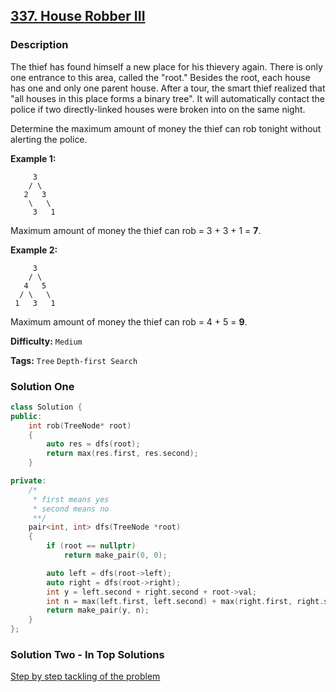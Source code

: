 ## [337. House Robber III](https://leetcode.com/problems/house-robber-iii/description/)

### Description

The thief has found himself a new place for his thievery again. There is only one entrance to this area, called the "root." Besides the root, each house has one and only one parent house. After a tour, the smart thief realized that "all houses in this place forms a binary tree". It will automatically contact the police if two directly-linked houses were broken into on the same night.

Determine the maximum amount of money the thief can rob tonight without alerting the police.

**Example 1:**

```
     3
    / \
   2   3
    \   \
     3   1
```

Maximum amount of money the thief can rob = 3 + 3 + 1 = **7**.

**Example 2:**

```
     3
    / \
   4   5
  / \   \
 1   3   1
```

Maximum amount of money the thief can rob = 4 + 5 = **9**.

**Difficulty:** `Medium`

**Tags:** `Tree` `Depth-first Search`

### Solution One

```c++
class Solution {
public:
    int rob(TreeNode* root)
    {
        auto res = dfs(root);
        return max(res.first, res.second);
    }

private:
    /*
     * first means yes
     * second means no
     **/
    pair<int, int> dfs(TreeNode *root)
    {
        if (root == nullptr)
            return make_pair(0, 0);

        auto left = dfs(root->left);
        auto right = dfs(root->right);
        int y = left.second + right.second + root->val;
        int n = max(left.first, left.second) + max(right.first, right.second);
        return make_pair(y, n);
    }
};
```

### Solution Two - In Top Solutions

[Step by step tackling of the problem](https://discuss.leetcode.com/topic/39834/step-by-step-tackling-of-the-problem)
